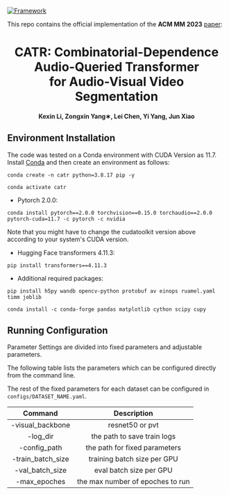[![Framework](https://img.shields.io/badge/PyTorch-%23EE4C2C.svg?&logo=PyTorch&logoColor=white)](https://pytorch.org/)

This repo contains the official implementation of the **ACM MM 2023** [paper](https://arxiv.org/abs/2309.09709): 

<div align="center">
<h1>
<b>
CATR: Combinatorial-Dependence Audio-Queried Transformer<br> for Audio-Visual Video Segmentation
</b>
</h1>
<h4>
<b>
Kexin Li, Zongxin Yang∗, Lei Chen, Yi Yang, Jun Xiao
</b>
</h4>
</div>

## Environment Installation
The code was tested on a Conda environment with CUDA Version as 11.7.
Install [Conda](https://docs.conda.io/en/latest/miniconda.html) and then create an environment as follows:

`conda create -n catr python=3.8.17 pip -y`

`conda activate catr`

- Pytorch 2.0.0:

`conda install pytorch==2.0.0 torchvision==0.15.0 torchaudio==2.0.0 pytorch-cuda=11.7 -c pytorch -c nvidia`

Note that you might have to change the cudatoolkit version above according to your system's CUDA version.
- Hugging Face transformers 4.11.3:

`pip install transformers==4.11.3`

- Additional required packages:

`pip install h5py wandb opencv-python protobuf av einops ruamel.yaml timm joblib`

`conda install -c conda-forge pandas matplotlib cython scipy cupy`

## Running Configuration
Parameter Settings are divided into fixed parameters and adjustable parameters.

The following table lists the parameters which can be configured directly from the command line.

The rest of the fixed parameters for each dataset can be configured in `configs/DATASET_NAME.yaml`.

| Command      | Description | 
| :-----------: | :-----------: | 
| -visual_backbone  | resnet50 or pvt |
| -log_dir  | the path to save train logs|
| -config_path  | the path for fixed parameters |
| -train_batch_size  | training batch size per GPU |
| -val_batch_size  | eval batch size per GPU |
| -max_epoches  | the max number of epoches to run|
